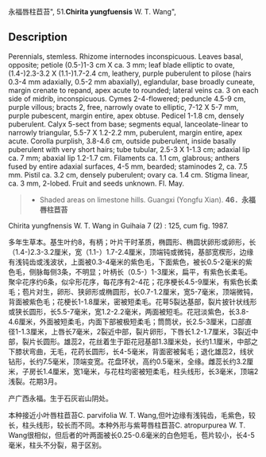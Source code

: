 永福唇柱苣苔",
51.**Chirita yungfuensis** W. T. Wang",

## Description
Perennials, stemless. Rhizome internodes inconspicuous. Leaves basal, opposite; petiole (0.5-)1-3 cm X ca. 3 mm; leaf blade elliptic to ovate, (1.4-)2.3-3.2 X (1.1-)1.7-2.4 cm, leathery, purple puberulent to pilose (hairs 0.3-4 mm adaxially, 0.5-2 mm abaxially), eglandular, base broadly cuneate, margin crenate to repand, apex acute to rounded; lateral veins ca. 3 on each side of midrib, inconspicuous. Cymes 2-4-flowered; peduncle 4.5-9 cm, purple villous; bracts 2, free, narrowly ovate to elliptic, 7-12 X 5-7 mm, purple pubescent, margin entire, apex obtuse. Pedicel 1-1.8 cm, densely puberulent. Calyx 5-sect from base; segments equal, lanceolate-linear to narrowly triangular, 5.5-7 X 1.2-2.2 mm, puberulent, margin entire, apex acute. Corolla purplish, 3.8-4.6 cm, outside puberulent, inside basally puberulent with very short hairs; tube tubular, 2.5-3 X 1-1.3 cm; adaxial lip ca. 7 mm; abaxial lip 1.2-1.7 cm. Filaments ca. 1.1 cm, glabrous; anthers fused by entire adaxial surfaces, 4-5 mm, bearded; staminodes 2, ca. 7.5 mm. Pistil ca. 3.2 cm, densely puberulent; ovary ca. 1.4 cm. Stigma linear, ca. 3 mm, 2-lobed. Fruit and seeds unknown. Fl. May.

> * Shaded areas on limestone hills. Guangxi (Yongfu Xian).
**46．永福唇柱苣苔**

Chirita yungfnensis W. T. Wang in Guihaia 7 (2) : 125, cum fig. 1987.

多年生草本。基生叶约8，有柄；叶片干时革质，椭圆形、椭圆状卵形或卵形，长（1.4-)2.3-3.2厘米，宽（1.1-）1.7-2.4厘米，顶端钝或微钝，基部宽楔形，边缘有浅钝齿或浅波状，上面被0.3-4毫米的紫色毛，下面紫色，被长0.5-2毫米的紫色毛，侧脉每侧3条，不明显；叶柄长（0.5-）1-3厘米，扁平，有紫色长柔毛。聚伞花序约6条，似伞形花序，每花序有2-4花；花序梗长4.5-9厘米，有紫色长柔毛；苞片对生，卵形、狭卵形或椭圆形，长0.7-1.2厘米，宽5-7毫米，顶端微钝，背面被紫色毛；花梗长1-1.8厘米，密被短柔毛。花萼5裂达基部，裂片披针状线形或狭长圆形，长5.5-7毫米，宽1.2-2.2毫米，两面被短毛。花冠淡紫色，长3.8-4.6厘米，外面被短柔毛，内面下部被极短柔毛；筒筒状，长2.5-3厘米，口部直径1-1.3厘米，上唇长7毫米，2裂近中部，裂片卵形，下唇长1.2-1.7厘米，3裂近中部，裂片长圆形。雄蕊2，花丝着生于距花冠基部1.3厘米处，长约1.1厘米，中部之下膝状弯曲，无毛，花药长圆形，长4-5毫米，背面密被髯毛；退化雄蕊2，线状钻形，长约7.5毫米，顶端变宽。花盘环状，高约0.5毫米，全缘。雌蕊长约3.2厘米，子房长1.4厘米，宽1毫米，与花柱均密被短柔毛，柱头线形，长3毫米，顶端2浅裂。花期3月。

产广西永福。生于石灰岩山阴处。

本种接近小叶唇柱苣苔C. parvifolia W. T. Wang,但叶边缘有浅钝齿，毛紫色，较长，柱头线形，较长而不同。本种外形与紫萼唇柱苣苔C. atropurpurea W. T. Wang很相似，但后者的叶两面被长0.25-0.6毫米的白色短毛，苞片较小，长4-5毫米，柱头不分裂，易于区别。
